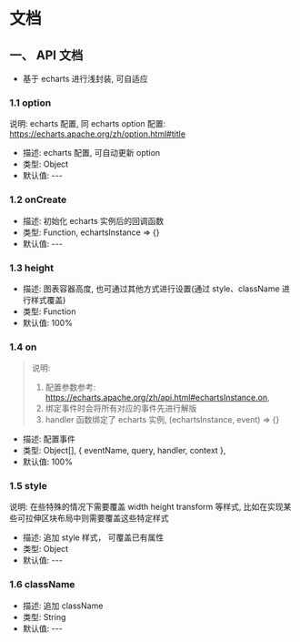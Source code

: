 # 文档

## 一、 API 文档

- 基于 echarts 进行浅封装, 可自适应

### 1.1 option

说明: echarts 配置, 同 echarts option 配置: https://echarts.apache.org/zh/option.html#title

- 描述: echarts 配置, 可自动更新 option
- 类型: Object
- 默认值: ---

### 1.2 onCreate 

- 描述: 初始化 echarts 实例后的回调函数
- 类型: Function,  echartsInstance => {}
- 默认值: ---

### 1.3 height

- 描述: 图表容器高度, 也可通过其他方式进行设置(通过 style、className 进行样式覆盖)
- 类型: Function
- 默认值: 100%

### 1.4 on

> 说明: 
> 1. 配置参数参考: https://echarts.apache.org/zh/api.html#echartsInstance.on, 
> 2. 绑定事件时会将所有对应的事件先进行解版
> 3. handler 函数绑定了 echarts 实例, (echartsInstance, event) => {}

- 描述: 配置事件
- 类型: Object[],   { eventName, query, handler, context }, 
- 默认值: 100%

### 1.5 style

说明: 在些特殊的情况下需要覆盖 width height transform 等样式, 比如在实现某些可拉伸区块布局中则需要覆盖这些特定样式

- 描述: 追加 style 样式， 可覆盖已有属性
- 类型: Object
- 默认值: ---

### 1.6 className

- 描述: 追加 className
- 类型:  String
- 默认值: ---
